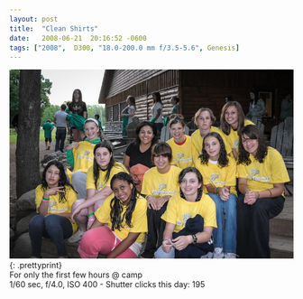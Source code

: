 ```yaml
---
layout: post
title:  "Clean Shirts"
date:   2008-06-21  20:16:52 -0600
tags: ["2008",  D300, "18.0-200.0 mm f/3.5-5.6", Genesis]
---
```

![:title](/images/2008/2008_0621_DSC_5702.jpg)
{: .prettyprint}  
For only the first few hours @ camp  
1/60 sec, f/4.0, ISO 400 - Shutter clicks this day: 195